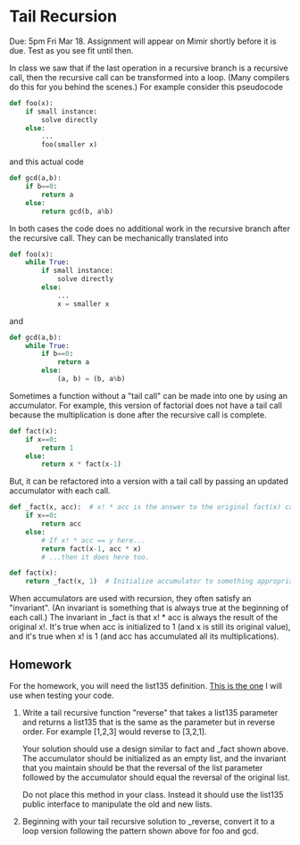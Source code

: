# Tail Recursion

Due: 5pm Fri Mar 18. Assignment will appear on Mimir shortly before it is due. Test as you see fit until then.

In class we saw that if the last operation in a recursive branch is a recursive call, then the recursive call can be transformed into a loop. (Many compilers do this for you behind the scenes.) For example consider this pseudocode

```python
def foo(x):
    if small instance:
        solve directly
    else:
        ...
        foo(smaller x)
```

and this actual code

```python
def gcd(a,b):
    if b==0:
        return a
    else:
        return gcd(b, a%b)
```

In both cases the code does no additional work in the recursive branch after the recursive call. They can be mechanically translated into

```python
def foo(x):
    while True:
        if small instance:
            solve directly
        else:
            ...
            x = smaller x
```

and

```python
def gcd(a,b):
    while True:
        if b==0:
            return a
        else:
            (a, b) = (b, a%b)
```

Sometimes a function without a "tail call" can be made into one by using an accumulator. For example, this version of factorial does not have a tail call because the multiplication is done after the recursive call is complete.

```python
def fact(x):
    if x==0:
        return 1
    else:
        return x * fact(x-1)
```

But, it can be refactored into a version with a tail call by passing an updated accumulator with each call.

```python
def _fact(x, acc):  # x! * acc is the answer to the original fact(x) call
    if x==0:
        return acc
    else:
        # If x! * acc == y here...
        return fact(x-1, acc * x)
        # ...then it does here too.

def fact(x):
    return _fact(x, 1)  # Initialize accumulator to something appropriate
```

When accumulators are used with recursion, they often satisfy an "invariant". (An invariant is something that is always true at the beginning of each call.) The invariant in \_fact is that x! \* acc is always the result of the original x!. It's true when acc is initialized to 1 (and x is still its original value), and it's true when x! is 1 (and acc has accumulated all its multiplications).

## Homework

For the homework, you will need the list135 definition. [This is the one](https://krovetz.net/135/module_reg/list135.py) I will use when testing your code.

1. Write a tail recursive function "reverse" that takes a list135 parameter and returns a list135 that is the same as the parameter but in reverse order. For example \[1,2,3\] would reverse to \[3,2,1\].

    Your solution should use a design similar to fact and \_fact shown above. The accumulator should be initialized as an empty list, and the invariant that you maintain should be that the reversal of the list parameter followed by the accumulator should equal the reversal of the original list.

    Do not place this method in your class. Instead it should use the list135 public interface to manipulate the old and new lists.

2. Beginning with your tail recursive solution to \_reverse, convert it to a loop version following the pattern shown above for foo and gcd.
